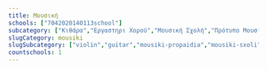 ```yaml
---
title: Μουσική
schools: ["7042020140113school"]
subcategory: ["Κιθάρα","Εργαστηρι Χορού","Μουσική Σχολή","Πρότυπο Μουσικό Εργαστήρι",""]
slugCategory: mousiki
slugSubcategory: ["violin","guitar","mousiki-propaidia","mousiki-sxoli","moudiko-ergastiri","odeio"]
countschools: 1
---
```



